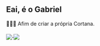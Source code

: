 ## Eai, é o Gabriel

👨🏻‍💻 Afim de criar a própria Cortana.

<div>
  <a href="https://github.com/GabrielSeverino177"/>
  <img height"180em" src="https://github-readme-stats.vercel.app/api?username=GabrielSeverino177&show_icons=true&theme=dark&include_all_commits=true&count" align="middle"/>
  <img height"180em" src="https://github-readme-stats.vercel.app/api/top-langs/?username=GabrielSeverino17&show_icons=true7&layout=compact" align="middle"/>
</div>
